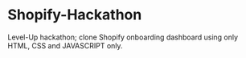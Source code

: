 # Shopify-Hackathon
Level-Up hackathon; clone Shopify onboarding dashboard using only  HTML, CSS and JAVASCRIPT only.


